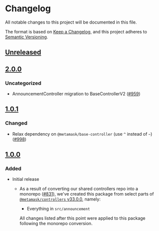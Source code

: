 # Changelog
All notable changes to this project will be documented in this file.

The format is based on [Keep a Changelog](https://keepachangelog.com/en/1.0.0/),
and this project adheres to [Semantic Versioning](https://semver.org/spec/v2.0.0.html).

## [Unreleased]

## [2.0.0]
### Uncategorized
- AnnouncementController migration to BaseControllerV2 ([#959](https://github.com/MetaMask/controllers/pull/959))

## [1.0.1]
### Changed
- Relax dependency on `@metamask/base-controller` (use `^` instead of `~`) ([#998](https://github.com/MetaMask/controllers/pull/998))

## [1.0.0]
### Added
- Initial release
  - As a result of converting our shared controllers repo into a monorepo ([#831](https://github.com/MetaMask/controllers/pull/831)), we've created this package from select parts of [`@metamask/controllers` v33.0.0](https://github.com/MetaMask/controllers/tree/v33.0.0), namely:
    - Everything in `src/announcement`

    All changes listed after this point were applied to this package following the monorepo conversion.

[Unreleased]: https://github.com/MetaMask/controllers/compare/@metamask/announcement-controller@2.0.0...HEAD
[2.0.0]: https://github.com/MetaMask/controllers/compare/@metamask/announcement-controller@1.0.1...@metamask/announcement-controller@2.0.0
[1.0.1]: https://github.com/MetaMask/controllers/compare/@metamask/announcement-controller@1.0.0...@metamask/announcement-controller@1.0.1
[1.0.0]: https://github.com/MetaMask/controllers/releases/tag/@metamask/announcement-controller@1.0.0
